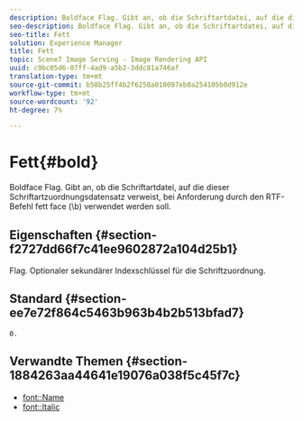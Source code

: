```yaml
---
description: Boldface Flag. Gibt an, ob die Schriftartdatei, auf die dieser Schriftartzuordnungsdatensatz verweist, bei Anforderung durch den RTF-Befehl fett face (\b) verwendet werden soll.
seo-description: Boldface Flag. Gibt an, ob die Schriftartdatei, auf die dieser Schriftartzuordnungsdatensatz verweist, bei Anforderung durch den RTF-Befehl fett face (\b) verwendet werden soll.
seo-title: Fett
solution: Experience Manager
title: Fett
topic: Scene7 Image Serving - Image Rendering API
uuid: c9bc05d6-07ff-4ad9-a5b2-3ddc81a746af
translation-type: tm+mt
source-git-commit: b58b25ff4b2f6258a010097eb0a254105b0d912e
workflow-type: tm+mt
source-wordcount: '92'
ht-degree: 7%

---
```



# Fett{#bold}

Boldface Flag. Gibt an, ob die Schriftartdatei, auf die dieser Schriftartzuordnungsdatensatz verweist, bei Anforderung durch den RTF-Befehl fett face (\b) verwendet werden soll.

## Eigenschaften {#section-f2727dd66f7c41ee9602872a104d25b1}

Flag. Optionaler sekundärer Indexschlüssel für die Schriftzuordnung.

## Standard {#section-ee7e72f864c5463b963b4b2b513bfad7}

`0.`

## Verwandte Themen {#section-1884263aa44641e19076a038f5c45f7c}

* [font::Name](r-name-font.md#reference_C55889877DC54AABB60734DCDE86EE76)
* [font::Italic](../../../../../is-api/image-catalog/image-serving-api-ref/c-image-catalog-reference/c-font-map-reference/r-italic-font.md#reference-dc04a532b34a41af81b0b9644acfaad6)
